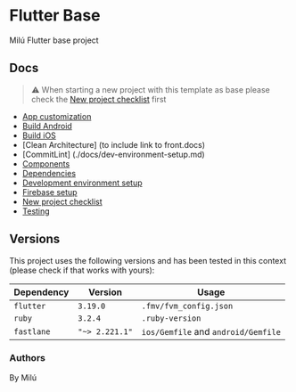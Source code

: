 # Flutter Base

Milú Flutter base project

## Docs

> ⚠️ When starting a new project with this template as base please check the [New project checklist](./docs/new-project-checklist.md) first

- [App customization](./docs/app-customization/)
- [Build Android](./docs/build/android.md)
- [Build iOS](./docs/build/ios.md)
- [Clean Architecture] (to include link to front.docs)
- [CommitLint] (./docs/dev-environment-setup.md)
- [Components](./docs/components.md)
- [Dependencies](./docs//dependencies.md)
- [Development environment setup](./docs/dev-environment-setup.md)
- [Firebase setup](./docs/firebase/firebase.md)
- [New project checklist](./docs/new-project-checklist.md)
- [Testing](./docs/testing.md)

## Versions

This project uses the following versions and has been tested in this context
(please check if that works with yours):

| Dependency | Version        | Usage                               |
| ---------- | -------------- | ----------------------------------- |
| `flutter`  | `3.19.0`       | `.fmv/fvm_config.json`              |
| `ruby`     | `3.2.4`        | `.ruby-version`                     |
| `fastlane` | `"~> 2.221.1"` | `ios/Gemfile` and `android/Gemfile` |

### Authors

By Milú
